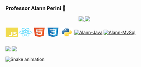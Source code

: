### Professor Alann Perini 👋

<div align="center">
  <a href="https://github.com/AlannKPerini">
  <img height="180em" src="https://github-readme-stats.vercel.app/api?username=AlannKPerini&show_icons=true&theme=dracula&include_all_commits=true&count_private=true"/>
  <img height="180em" src="https://github-readme-stats.vercel.app/api/top-langs/?username=AlannKPerini&layout=compact&langs_count=7&theme=dark"/>
</div>
<div style="display: inline_block"><br>
  <img align="center" alt="Alann-Js" height="30" width="40" src="https://raw.githubusercontent.com/devicons/devicon/master/icons/javascript/javascript-plain.svg">
  <img align="center" alt="Alann-React" height="30" width="40" src="https://raw.githubusercontent.com/devicons/devicon/master/icons/react/react-original.svg">
  <img align="center" alt="Alann-HTML" height="30" width="40" src="https://raw.githubusercontent.com/devicons/devicon/master/icons/html5/html5-original.svg">
  <img align="center" alt="Alann-CSS" height="30" width="40" src="https://raw.githubusercontent.com/devicons/devicon/master/icons/css3/css3-original.svg">
  <img align="center" alt="Alann-Python" height="30" width="40" src="https://raw.githubusercontent.com/devicons/devicon/master/icons/python/python-original.svg">
   <img align="center" alt="Alann-Java" height="30" width="40" src="https://cdn.jsdelivr.net/gh/devicons/devicon/icons/java/java-plain.svg">
  <img align="center" alt="Alann-MySql" height="30" width="40"  src="https://cdn.jsdelivr.net/gh/devicons/devicon/icons/mysql/mysql-original.svg">
 </div>
  
  ##
 
<div> 
  <a href = "mailto:alannkp@gmail.com"><img src="https://img.shields.io/badge/-Gmail-%23333?style=for-the-badge&logo=gmail&logoColor=red" target="_black"></a>
  <a href="www.linkedin.com/in/alann-perini-926204116" target="_blank"><img src="https://img.shields.io/badge/-LinkedIn-%230077B5?style=for-the-badge&logo=linkedin&logoColor=white" target="_blank"></a> 

  ![Snake animation](https://github.com/AlannkPerini/AlannKPerini/blob/output/github-contribution-grid-snake.svg) 

</div>
